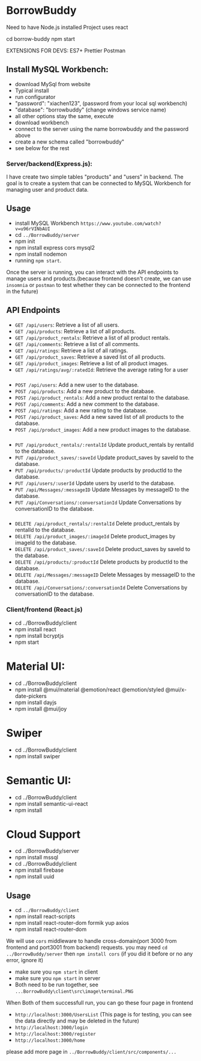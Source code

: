 # BorrowBuddy

Need to have Node.js installed
Project uses react

cd borrow-buddy
npm start

EXTENSIONS FOR DEVS:
ES7+
Prettier
Postman

## Install MySQL Workbench:

- download MySql from website
- Typical install
- run configurator
- "password": "xiachen123", (password from your local sql workbench)
- "database": "borrowbuddy" (change windows service name)
- all other options stay the same, execute
- download workbench
- connect to the server using the name borrowbuddy and the password above
- create a new schema called "borrowbuddy"
- see below for the rest

### Server/backend(Express.js):

I have create two simple tables "products" and "users" in backend. The goal is to create a system that can be connected to MySQL Workbench for managing user and product data.

## Usage

- install MySQL Workbench `https://www.youtube.com/watch?v=u96rVINbAUI`
- cd `../BorrowBuddy/server`
- npm init
- npm install express cors mysql2
- npm install nodemon
- running `npm start`.

Once the server is running, you can interact with the API endpoints to manage users and products.(because frontend doesn't create, we can use `insomnia` or `postman` to test whether they can be connected to the frontend in the future)

## API Endpoints

- `GET /api/users`: Retrieve a list of all users.
- `GET /api/products`: Retrieve a list of all products.
- `GET /api/product_rentals`: Retrieve a list of all product rentals.
- `GET /api/comments`: Retrieve a list of all comments.
- `GET /api/ratings`: Retrieve a list of all ratings.
- `GET /api/product_saves`: Retrieve a saved list of all products.
- `GET /api/product_images`: Retrieve a list of all product images.
- `GET /api/ratings/avg/:ratedId`: Retrieve the average rating for a user

###

- `POST /api/users`: Add a new user to the database.
- `POST /api/products`: Add a new product to the database.
- `POST /api/product_rentals`: Add a new product rental to the database.
- `POST /api/comments`: Add a new comment to the database.
- `POST /api/ratings`: Add a new rating to the database.
- `POST /api/product_saves`: Add a new saved list of all products to the database.
- `POST /api/product_images`: Add a new product images to the database.

###

- `PUT /api/product_rentals/:rentalId` Update product_rentals by rentalId to the database.
- `PUT /api/product_saves/:saveId` Update product_saves by saveId to the database.
- `PUT /api/products/:productId` Update products by productId to the database.
- `PUT /api/users/:userId` Update users by userId to the database.
- `PUT /api/Messages/:messageID` Update Messages by messageID to the database.
- `PUT /api/Conversations/:conversationId` Update Conversations by conversationID to the database.

###

- `DELETE /api/product_rentals/:rentalId` Delete product_rentals by rentalId to the database.
- `DELETE /api/product_images/:imageId` Delete product_images by imageId to the database.
- `DELETE /api/product_saves/:saveId` Delete product_saves by saveId to the database.
- `DELETE /api/products/:productId` Delete products by productId to the database.
- `DELETE /api/Messages/:messageID` Delete Messages by messageID to the database.
- `DELETE /api/Conversations/:conversationId` Delete Conversations by conversationID to the database.

### Client/frontend (React.js)

- cd ../BorrowBuddy/client
- npm install react
- npm install bcryptjs
- npm start

# Material UI:

- cd ../BorrowBuddy/client
- npm install @mui/material @emotion/react @emotion/styled @mui/x-date-pickers
- npm install dayjs
- npm install @mui/joy

# Swiper

- cd ../BorrowBuddy/client
- npm install swiper

# Semantic UI:

- cd ../BorrowBuddy/client
- npm install semantic-ui-react
- npm install

# Cloud Support

- cd ../BorrowBuddy/server
- npm install mssql
- cd ../BorrowBuddy/client
- npm install firebase
- npm install uuid

## Usage

- cd `../BorrowBuddy/client`
- npm install react-scripts
- npm install react-router-dom formik yup axios
- npm install react-router-dom

We will use `cors` middleware to handle cross-domain(port 3000 from frontend and port3001 from backend) requests. you may need `cd ../BorrowBuddy/server` then `npm install cors` (if you did it before or no any error, ignore it)

- make sure you `npm start` in client
- make sure you `npm start` in server
- Both need to be run together, see `...BorrowBuddy\client\src\image\terminal.PNG`

When Both of them successfull run,
you can go these four page in frontend

- `http://localhost:3000/UsersList` (This page is for testing, you can see the data directly and may be deleted in the future)
- `http://localhost:3000/login`
- `http://localhost:3000/register`
- `http://localhost:3000/home`

please add more page in `../BorrowBuddy/client/src/components/...`
